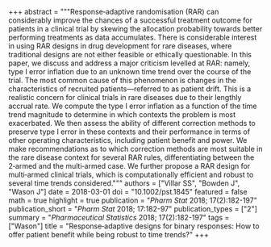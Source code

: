 +++
abstract = """Response‐adaptive randomisation (RAR) can considerably improve the chances of a successful treatment outcome for patients in a clinical trial by skewing the allocation probability towards better performing treatments as data accumulates. There is considerable interest in using RAR designs in drug development for rare diseases, where traditional designs are not either feasible or ethically questionable. In this paper, we discuss and address a major criticism levelled at RAR: namely, type I error inflation due to an unknown time trend over the course of the trial. The most common cause of this phenomenon is changes in the characteristics of recruited patients—referred to as patient drift. This is a realistic concern for clinical trials in rare diseases due to their lengthly accrual rate. We compute the type I error inflation as a function of the time trend magnitude to determine in which contexts the problem is most exacerbated. We then assess the ability of different correction methods to preserve type I error in these contexts and their performance in terms of other operating characteristics, including patient benefit and power. We make recommendations as to which correction methods are most suitable in the rare disease context for several RAR rules, differentiating between the 2‐armed and the multi‐armed case. We further propose a RAR design for multi‐armed clinical trials, which is computationally efficient and robust to several time trends considered."""
authors = ["Villar SS", "Bowden J", "Wason J"]
date = 2018-03-01
doi = "10.1002/pst.1845"
featured = false
math = true
highlight = true
publication = "*Pharm Stat* 2018; 17(2):182-197"
publication_short = "*Pharm Stat* 2018; 17:182-97"
publication_types = ["2"]
summary = "*Pharmaceutical Statistics* 2018; 17(2):182-197"
tags = ["Wason"]
title = "Response‐adaptive designs for binary responses: How to offer patient benefit while being robust to time trends?"
+++
